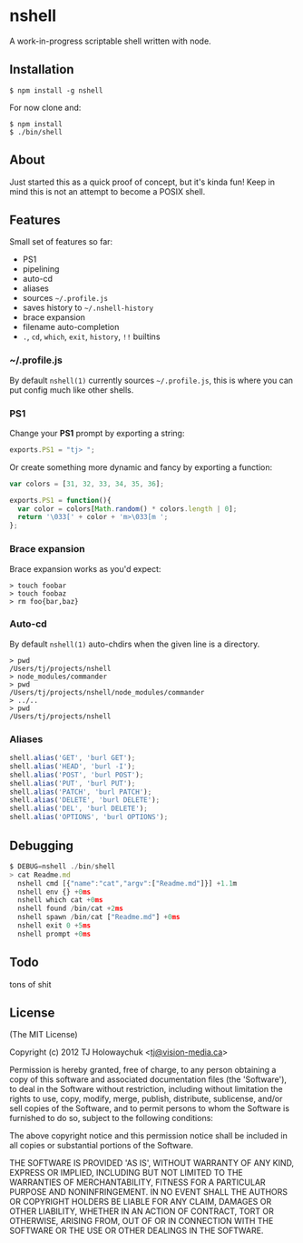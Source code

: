
# nshell

  A work-in-progress scriptable shell written with node.

## Installation

    $ npm install -g nshell

 For now clone and:
 
    $ npm install
    $ ./bin/shell

## About

  Just started this as a quick proof of concept,
  but it's kinda fun! Keep in mind this is not an
  attempt to become a POSIX shell.

## Features

  Small set of features so far:
  
  - PS1
  - pipelining
  - auto-cd
  - aliases
  - sources `~/.profile.js`
  - saves history to `~/.nshell-history`
  - brace expansion
  - filename auto-completion
  - `.`, `cd`, `which`, `exit`, `history`, `!!` builtins

### ~/.profile.js

  By default `nshell(1)` currently sources `~/.profile.js`,
  this is where you can put config much like other shells.

### PS1

  Change your __PS1__ prompt by exporting a string:

```js
exports.PS1 = "tj> ";
```

  Or create something more dynamic and fancy
  by exporting a function:

```js
var colors = [31, 32, 33, 34, 35, 36];

exports.PS1 = function(){
  var color = colors[Math.random() * colors.length | 0];
  return '\033[' + color + 'm>\033[m ';
};
```

### Brace expansion

  Brace expansion works as you'd expect:

```
> touch foobar
> touch foobaz
> rm foo{bar,baz}
```

### Auto-cd

  By default `nshell(1)` auto-chdirs when
  the given line is a directory.

```
> pwd
/Users/tj/projects/nshell
> node_modules/commander
> pwd
/Users/tj/projects/nshell/node_modules/commander
> ../..
> pwd
/Users/tj/projects/nshell
```

### Aliases

```js
shell.alias('GET', 'burl GET');
shell.alias('HEAD', 'burl -I');
shell.alias('POST', 'burl POST');
shell.alias('PUT', 'burl PUT');
shell.alias('PATCH', 'burl PATCH');
shell.alias('DELETE', 'burl DELETE');
shell.alias('DEL', 'burl DELETE');
shell.alias('OPTIONS', 'burl OPTIONS');
```

## Debugging

```js
$ DEBUG=nshell ./bin/shell
> cat Readme.md
  nshell cmd [{"name":"cat","argv":["Readme.md"]}] +1.1m
  nshell env {} +0ms
  nshell which cat +0ms
  nshell found /bin/cat +2ms
  nshell spawn /bin/cat ["Readme.md"] +0ms
  nshell exit 0 +5ms
  nshell prompt +0ms
```

## Todo

  tons of shit

## License 

(The MIT License)

Copyright (c) 2012 TJ Holowaychuk &lt;tj@vision-media.ca&gt;

Permission is hereby granted, free of charge, to any person obtaining
a copy of this software and associated documentation files (the
'Software'), to deal in the Software without restriction, including
without limitation the rights to use, copy, modify, merge, publish,
distribute, sublicense, and/or sell copies of the Software, and to
permit persons to whom the Software is furnished to do so, subject to
the following conditions:

The above copyright notice and this permission notice shall be
included in all copies or substantial portions of the Software.

THE SOFTWARE IS PROVIDED 'AS IS', WITHOUT WARRANTY OF ANY KIND,
EXPRESS OR IMPLIED, INCLUDING BUT NOT LIMITED TO THE WARRANTIES OF
MERCHANTABILITY, FITNESS FOR A PARTICULAR PURPOSE AND NONINFRINGEMENT.
IN NO EVENT SHALL THE AUTHORS OR COPYRIGHT HOLDERS BE LIABLE FOR ANY
CLAIM, DAMAGES OR OTHER LIABILITY, WHETHER IN AN ACTION OF CONTRACT,
TORT OR OTHERWISE, ARISING FROM, OUT OF OR IN CONNECTION WITH THE
SOFTWARE OR THE USE OR OTHER DEALINGS IN THE SOFTWARE.